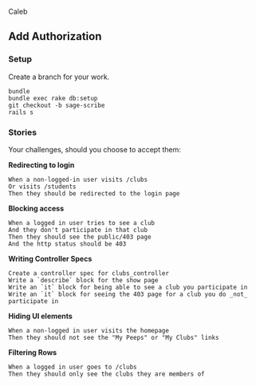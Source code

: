 Caleb
## Add Authorization

### Setup

Create a branch for your work.

```
bundle
bundle exec rake db:setup
git checkout -b sage-scribe
rails s
```

### Stories

Your challenges, should you choose to accept them:

**Redirecting to login**

```
When a non-logged-in user visits /clubs
Or visits /students
Then they should be redirected to the login page
```

**Blocking access**

```
When a logged in user tries to see a club
And they don't participate in that club
Then they should see the public/403 page
And the http status should be 403
```

**Writing Controller Specs**

```
Create a controller spec for clubs_controller
Write a `describe` block for the show page
Write an `it` block for being able to see a club you participate in
Write an `it` block for seeing the 403 page for a club you do _not_ participate in
```

**Hiding UI elements**

```
When a non-logged in user visits the homepage
Then they should not see the "My Peeps" or "My Clubs" links
```

**Filtering Rows**

```
When a logged in user goes to /clubs
Then they should only see the clubs they are members of
```
